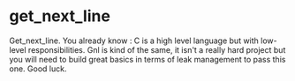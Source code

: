# get_next_line
Get_next_line. You already know : C is a high level language but with low-level responsibilities.
Gnl is kind of the same, it isn't a really hard project but you will need to build great basics in terms of leak management to pass this one.
Good luck.
